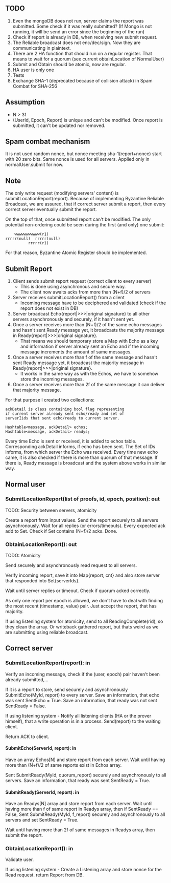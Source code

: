 ## TODO
1. Even the mongoDB does not run, server claims the report was submitted. Some check if it was really submitted? (If Mongo is not running, it will be send an error since the beginning of the run)
2. Check if report is already in DB, when receiving new submit request.
3. The Reliable broadcast does not enc/dec/sign. Now they are communicating in plaintext.
4. There are 2 HA function that should run on a regular register. That means to wait for a quorum
   (see current obtainLocation of NormalUser)
5. Submit and Obtain should be atomic, now are regular.
6. HA user is only one
8. Tests
9. Exchange SHA-1 (deprecated because of collision attack) in Spam Combat for SHA-256

## Assumption

- N > 3f
- (UserId, Epoch, Report) is unique and can't be modified. 
  Once report is submitted, it can't be updated nor removed.

## Spam combat mechanism
It is not used random nonce, but nonce meeting
sha-1(report+nonce) start with 20 zero bits.
Same nonce is used for all servers.
Applied only in normalUser.submit for now.


## Note

The only write request (modifying servers' content) is 
submitLocationReport(report). Because of implementing Byzantine
Reliable Broadcast, we are assured, that if correct server
submit a report, then every correct server eventually submit
the report.

On the top of that, once submitted report can't be modified.
The only potential non-ordering could be seen during the first
(and only) one submit:
```text
    wwwwwwwwwww(r1)
rrrrr(null)  rrrrr(null)
          rrrrr(r1)
```
For that reason, Byzantine Atomic Register should be implemented.

## Submit Report
1. Client sends submit report request (correct client to every server)
   - This is done using asynchronous and secure way.
   - The client now awaits acks from more than (N+f)/2 of servers
2. Server receives submitLocationReport() from a client
   - Incoming message have to be deciphered and validated
     (check if the report does not exist in DB)
3. Server broadcast Echo{report|>>>|original signature} to
   all other servers asynchronously and securely, if it
   hasn't sent yet.
4. Once a server receives more than (N+f)/2 of the same echo messages
   and hasn't sent Ready message yet, it broadcasts
   the majority message in Ready{report|>>>|original signature}.
   - That means we should temporary store a Map with Echo as
   a key and information if server already sent an Echo
   and if the incoming message increments the amount of same 
   messages.
5. Once a server receives more than f of the same message and
   hasn't sent Ready message yet, it broadcast the majority
   message in Ready{report|>>>|original signature}.
   - It works in the same way as with the Echos, we have
   to somehow store the incoming messages.
6. Once a server receives more than 2f of the same message
   it can deliver that majority message.

For that purpose I created two collections:
```
ackDetail is class containing bool flag representing
if current server already sent echo/ready and set of
serverIids that sent echo/ready to current server.

Hashtable<message, ackDetail> echos;
Hashtable<message, ackDetail> readys;

```
Every time Echo is sent or received, it is added to
echos table. Corresponding ackDetail informs, if echo
has been sent. The Set of IDs informs, from which
server the Echo was received. Every time new
echo came, it is also checked if there is more
than quorum of that message. If there is, Ready
message is broadcast and the system above works
in similar way. 


## Normal user

### SubmitLocationReport(list of proofs, id, epoch, position): out
TODO: Security between servers, atomicity

Create a report from input values.
Send the report securely to all servers asynchronously.
Wait for all replies (or errors/timeouts). Every expected ack
add to Set.
Check if Set contains (N+f)/2 acks.
Done.

### ObtainLocationReport(): out
TODO: Atomicity

Send securely and asynchronously read request to all servers.

Verify incoming report, save it into Map{report, cnt} and also
store server that responded into Set{serverIds}.

Wait until server replies or timeout. Check if quorum acked
correctly.

As only one report per epoch is allowed, we don't have to
deal with finding the most recent (timestamp, value) pair.
Just accept the report, that has majority.

If using listening system for atomicity,
send to all ReadingComplete(rid), so they clean the array.
Or writeback gathered report, but thats weird as we are 
submitting using reliable broadcast.
 


## Correct server

### SubmitLocationReport(report): in
Verify an incoming message, check if the (user, epoch) pair haven't been already submitted,...

If it is a report to store, send securely and asynchronously SubmitEcho(MyId, report) to every server.
Save an information, that echo was sent SentEcho = True.
Save an information, that ready was not sent SentReady = False.

If using listening system - Notify all listening clients (HA or the prover himself), that a write operation
is in a process. Send(report) to the waiting client.

Return ACK to client.

#### SubmitEcho(ServerId, report): in
Have an array Echos\[N\] and store report from each server.
Wait until having more than (N+f)/2 of same reports exist
in Echos array.

Sent SubmitReady(MyId, quorum_report) securely and asynchronously to all servers.
Save an information, that ready was sent SentReady = True.

#### SubmitReady(ServerId, report): in
Have an Readys\[N\] array and store report from each server.
Wait until having more than f of same report in Readys array,
then if SentReady == False, Sent SubmitReady(MyId, f_report) securely
and asynchronously to all servers and set SentReady = True.

Wait until having more than 2f of same messages in Readys array,
then submit the report.

### ObtainLocationReport(): in
Validate user.

If using listening system - Create a Listening array and store nonce for the Read request.
return Report from DB.
